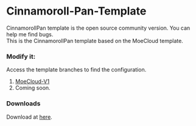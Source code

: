 # Cinnamoroll-Pan-Template
CinnamorollPan template is the open source community version. You can help me find bugs.<br/>
This is the CinnamorollPan template based on the MoeCloud template.<br/>
### Modify it: <br/>
Access the template branches to find the configuration.
1. [MoeCloud-V1](https://github.com/Cinnamoroll-Home/CloudDisk-Static-Template/tree/MoeCloud-Tem-V1)<br/>
2. Coming soon.<br/>
### Downloads<br/>
Download at [here](https://github.com/Cinnamoroll-Home/CloudDisk-Static-Template/releases).<br/>
